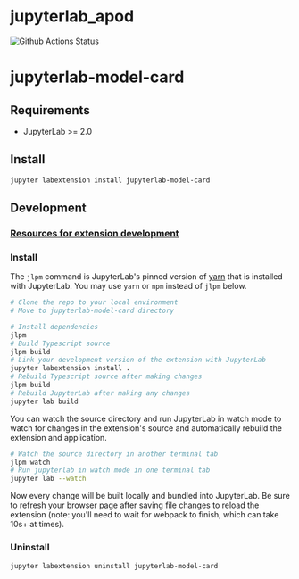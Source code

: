 
# jupyterlab_apod

![Github Actions Status](https://github.com/Deerhound579/jupyterlab-ext-tut/workflows/Build/badge.svg)

# jupyterlab-model-card

## Requirements

- JupyterLab >= 2.0

## Install

```bash
jupyter labextension install jupyterlab-model-card
```

## Development

### [Resources for extension development](https://www.notion.so/3e617d2f2d56464a8c8f7f19890c36e7?v=61474bad874443b39e8925d47401b790)

### Install

The `jlpm` command is JupyterLab's pinned version of
[yarn](https://yarnpkg.com/) that is installed with JupyterLab. You may use
`yarn` or `npm` instead of `jlpm` below.

```bash
# Clone the repo to your local environment
# Move to jupyterlab-model-card directory

# Install dependencies
jlpm
# Build Typescript source
jlpm build
# Link your development version of the extension with JupyterLab
jupyter labextension install .
# Rebuild Typescript source after making changes
jlpm build
# Rebuild JupyterLab after making any changes
jupyter lab build
```

You can watch the source directory and run JupyterLab in watch mode to watch for changes in the extension's source and automatically rebuild the extension and application.

```bash
# Watch the source directory in another terminal tab
jlpm watch
# Run jupyterlab in watch mode in one terminal tab
jupyter lab --watch
```

Now every change will be built locally and bundled into JupyterLab. Be sure to refresh your browser page after saving file changes to reload the extension (note: you'll need to wait for webpack to finish, which can take 10s+ at times).

### Uninstall

```bash
jupyter labextension uninstall jupyterlab-model-card
```
